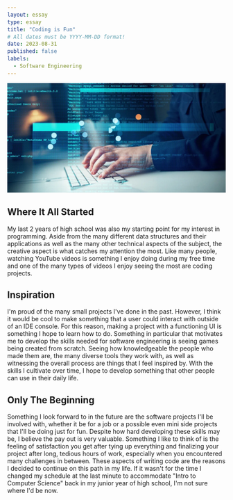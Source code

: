 ```yaml
---
layout: essay
type: essay
title: "Coding is Fun"
# All dates must be YYYY-MM-DD format!
date: 2023-08-31
published: false
labels: 
  - Software Engineering
---
```


<img class="img-fluid" src="../img/se.png">

## Where It All Started

My last 2 years of high school was also my starting point for my interest in programming. Aside from the many different data structures and their applications as well as the many other technical aspects of the subject, the creative aspect is what catches my attention the most. Like many people, watching YouTube videos is something I enjoy doing during my free time and one of the many types of videos I enjoy seeing the most are coding projects.

## Inspiration

I'm proud of the many small projects I've done in the past. However, I think it would be cool to make something that a user could interact with outside of an IDE console. For this reason, making a project with a functioning UI is something I hope to learn how to do. Something in particular that motivates me to develop the skills needed for software engineering is seeing games being created from scratch. Seeing how knowledgeable the people who made them are, the many diverse tools they work with, as well as witnessing the overall process are things that I feel inspired by. With the skills I cultivate over time, I hope to develop something that other people can use in their daily life.

## Only The Beginning

Something I look forward to in the future are the software projects I'll be involved with, whether it be for a job or a possible even mini side projects that I'll be doing just for fun. Despite how hard developing these skills may be, I believe the pay out is very valuable. Something I like to think of is the feeling of satisfaction you get after tying up everything and finalizing your project after long, tedious hours of work, especially when you encountered many challenges in between. These aspects of writing code are the reasons I decided to continue on this path in my life. If it wasn't for the time I changed my schedule at the last minute to accommodate "Intro to Computer Science" back in my junior year of high school, I'm not sure where I'd be now. 
